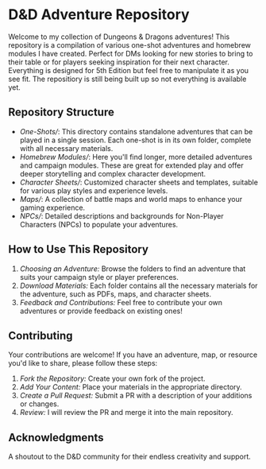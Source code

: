 # D&D Adventure Repository

Welcome to my collection of Dungeons & Dragons adventures! This repository is a compilation of various one-shot adventures and homebrew modules I have created. Perfect for DMs looking for new stories to bring to their table or for players seeking inspiration for their next character. 
Everything is designed for 5th Edition but feel free to manipulate it as you see fit. The repositiory is still being built up so not everything is available yet.

## Repository Structure

- *One-Shots/*: This directory contains standalone adventures that can be played in a single session. Each one-shot is in its own folder, complete with all necessary materials.
- *Homebrew Modules/*: Here you'll find longer, more detailed adventures and campaign modules. These are great for extended play and offer deeper storytelling and complex character development.
- *Character Sheets/*: Customized character sheets and templates, suitable for various play styles and experience levels.
- *Maps/*: A collection of battle maps and world maps to enhance your gaming experience.
- *NPCs/*: Detailed descriptions and backgrounds for Non-Player Characters (NPCs) to populate your adventures.

## How to Use This Repository

1. *Choosing an Adventure:* Browse the folders to find an adventure that suits your campaign style or player preferences.
2. *Download Materials:* Each folder contains all the necessary materials for the adventure, such as PDFs, maps, and character sheets.
3. *Feedback and Contributions:* Feel free to contribute your own adventures or provide feedback on existing ones!

## Contributing

Your contributions are welcome! If you have an adventure, map, or resource you'd like to share, please follow these steps:

1. *Fork the Repository:* Create your own fork of the project.
2. *Add Your Content:* Place your materials in the appropriate directory.
3. *Create a Pull Request:* Submit a PR with a description of your additions or changes.
4. *Review:* I will review the PR and merge it into the main repository.

## Acknowledgments

A shoutout to the D&D community for their endless creativity and support.
